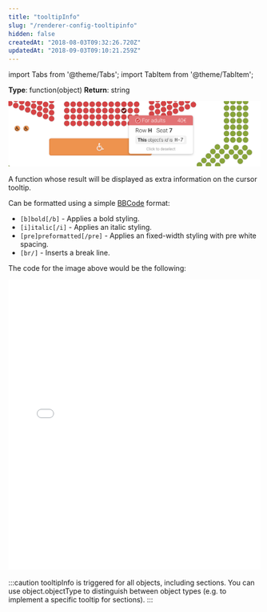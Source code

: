```yaml
---
title: "tooltipInfo"
slug: "/renderer-config-tooltipinfo"
hidden: false
createdAt: "2018-08-03T09:32:26.720Z"
updatedAt: "2018-09-03T09:10:21.259Z"
---
```


import Tabs from '@theme/Tabs';
import TabItem from '@theme/TabItem';

**Type**: function(object)
**Return**: string

![custom-info@2x.png](/img/readme/custom-info@2x.png)

A function whose result will be displayed as extra information on the cursor tooltip.

Can be formatted using a simple [BBCode](https://en.wikipedia.org/wiki/BBCode) format:

- `[b]bold[/b]` - Applies a bold styling.
- `[i]italic[/i]` - Applies an italic styling.
- `[pre]preformatted[/pre]` - Applies an fixed-width styling with pre white spacing.
- `[br/]` - Inserts a break line.

The code for the image above would be the following:
<iframe width="100%" height="580" src="//jsfiddle.net/seatsio/g16o4xfd/embedded/js,html,result/" allowfullscreen="allowfullscreen" frameborder="0"></iframe>

:::caution 
tooltipInfo is triggered for all objects, including sections. You can use object.objectType to distinguish between object types (e.g. to implement a specific tooltip for sections).
:::
